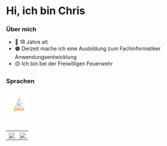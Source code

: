 # Hi, ich bin Chris

### Über mich

- 🔴 18 Jahre alt
- 🟠 Derzeit mache ich eine Ausbildung zum Fachinformatiker Anwendungsentwicklung
- 🟡 Ich bin bei der Freiwilligen Feuerwehr

### Sprachen

<code>
 <a href="https://github.com/TryBlock"><img height="40" src="./image/java.png" alt="Java Language"></a>
</code>

<br>
<br>

<table>
    <tr>
        <td>
            <a href="https://github.com/TryBlock">
                <img align="center" src="https://github-readme-stats.vercel.app/api/?username=TryBlock&locale=de&theme=react&show_owner=true&show_icons=true">
            </a>
        </td>
        <td>
            <a href="https://github.com/TryBlock">
                <img align="center" src="https://github-readme-stats.vercel.app/api/top-langs/?username=TryBlock&locale=de&theme=react">
            </a>
        </td>
    </tr>
</table>
